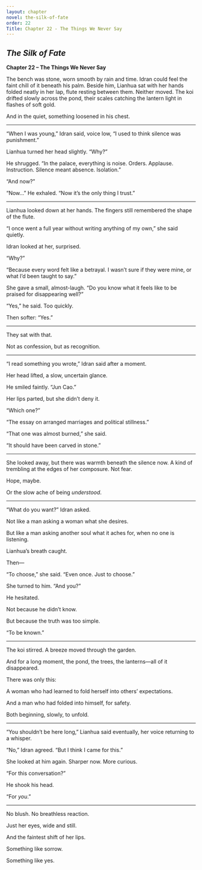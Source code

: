 ```yaml
---
layout: chapter
novel: the-silk-of-fate
order: 22
Title: Chapter 22 - The Things We Never Say
---
```


## *The Silk of Fate*  
**Chapter 22 – The Things We Never Say**

The bench was stone, worn smooth by rain and time. Idran could feel the faint chill of it beneath his palm. Beside him, Lianhua sat with her hands folded neatly in her lap, flute resting between them. Neither moved. The koi drifted slowly across the pond, their scales catching the lantern light in flashes of soft gold.

And in the quiet, something loosened in his chest.

---

“When I was young,” Idran said, voice low, “I used to think silence was punishment.”

Lianhua turned her head slightly. “Why?”

He shrugged. “In the palace, everything is noise. Orders. Applause. Instruction. Silence meant absence. Isolation.”

“And now?”

“Now…” He exhaled. “Now it’s the only thing I trust.”

---

Lianhua looked down at her hands. The fingers still remembered the shape of the flute.

“I once went a full year without writing anything of my own,” she said quietly.

Idran looked at her, surprised.

“Why?”

“Because every word felt like a betrayal. I wasn’t sure if they were mine, or what I’d been taught to say.”

She gave a small, almost-laugh. “Do you know what it feels like to be praised for disappearing well?”

“Yes,” he said. Too quickly.

Then softer: “Yes.”

---

They sat with that.

Not as confession, but as recognition.

---

“I read something you wrote,” Idran said after a moment.

Her head lifted, a slow, uncertain glance.

He smiled faintly. “Jun Cao.”

Her lips parted, but she didn’t deny it.

“Which one?”

“The essay on arranged marriages and political stillness.”

“That one was almost burned,” she said.

“It should have been carved in stone.”

---

She looked away, but there was warmth beneath the silence now. A kind of trembling at the edges of her composure. Not fear.

Hope, maybe.

Or the slow ache of being *understood*.

---

“What do you want?” Idran asked.

Not like a man asking a woman what she desires.

But like a man asking another soul what it aches for, when no one is listening.

Lianhua’s breath caught.

Then—

“To choose,” she said. “Even once. Just to choose.”

She turned to him. “And you?”

He hesitated.

Not because he didn’t know.

But because the truth was too simple.

“To be known.”

---

The koi stirred. A breeze moved through the garden.

And for a long moment, the pond, the trees, the lanterns—all of it disappeared.

There was only this:

A woman who had learned to fold herself into others’ expectations.

And a man who had folded into himself, for safety.

Both beginning, slowly, to unfold.

---

“You shouldn’t be here long,” Lianhua said eventually, her voice returning to a whisper.

“No,” Idran agreed. “But I think I came for this.”

She looked at him again. Sharper now. More curious.

“For this conversation?”

He shook his head.

“For *you*.”

---

No blush. No breathless reaction.

Just her eyes, wide and still.

And the faintest shift of her lips.

Something like sorrow.

Something like yes.